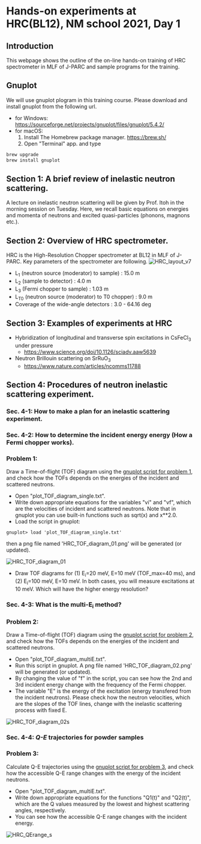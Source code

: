 # Hands-on experiments at HRC(BL12), NM school 2021, Day 1

## Introduction
This webpage shows the outline of the on-line hands-on training of HRC spectrometer in MLF of J-PARC and sample programs for the training. 

## Gnuplot
We will use gnuplot plogram in this training course. Please download and install gnuplot from the following url. 

* for Windows: https://sourceforge.net/projects/gnuplot/files/gnuplot/5.4.2/
* for macOS:
    1. Install The Homebrew package manager. https://brew.sh/
    2. Open "Terminal" app. and type 
```bash
brew upgrade
brew install gnuplot
```

## Section 1: A brief review of inelastic neutron scattering.
 A lecture on inelastic neutron scattering will be given by Prof. Itoh in the morning session on Tuesday. Here, we recall basic equations on energies and momenta of neutrons and excited quasi-particles (phonons, magnons etc.).

## Section 2: Overview of HRC spectrometer. 
 HRC is the High-Resolution Chopper spectrometer at BL12 in MLF of J-PARC. Key parameters of the spectrometer are following. 
![HRC_layout_v7](https://user-images.githubusercontent.com/50174733/144195316-b9001709-d7bf-494f-983b-67f8ff7748ef.png)
* L<sub>1</sub> (neutron source (moderator) to sample) : 15.0 m
* L<sub>2</sub> (sample to detector) : 4.0 m
* L<sub>3</sub> (Fermi chopper to sample) : 1.03 m
* L<sub>T0</sub> (neutron source (moderator) to T0 chopper) : 9.0 m
* Coverage of the wide-angle detectors : 3.0 - 64.16 deg

## Section 3: Examples of experiments at HRC 
* Hybridization of longitudinal and transverse spin excitations in CsFeCl<sub>3</sub> under pressure
    - https://www.science.org/doi/10.1126/sciadv.aaw5639
* Neutron Brillouin scattering on SrRuO<sub>3</sub>
    - https://www.nature.com/articles/ncomms11788
 
## Section 4: Procedures of neutron inelastic scattering experiment.
### Sec. 4-1: How to make a plan for an inelastic scattering experiment.
### Sec. 4-2: How to determine the incident energy energy (How a Fermi chopper works).

### Problem 1: 
Draw a Time-of-flight (TOF) diagram using the [gnuplot script for problem 1](/problem1/plot_TOF_diagram_single.txt), and check how the TOFs depends on the energies of the incident and scattered neutrons.

* Open "plot_TOF_diagram_single.txt".
* Write down appropriate equations for the variables "vi" and "vf", which are the velocities of incident and scattered neutrons. Note that in gnuplot you can use built-in functions such as sqrt(x) and x**2.0.
* Load the script in gnuplot:
```
gnuplot> load 'plot_TOF_diagram_single.txt'
```
then a png file named 'HRC_TOF_diagram_01.png' will be generated (or updated).

![HRC_TOF_diagram_01](https://user-images.githubusercontent.com/50174733/144240255-ff3c50d6-058c-41d2-82c1-3b907dd9d5bd.png)
* Draw TOF diagrams for (1) E<sub>i</sub>=20 meV, E=10 meV (TOF_max=40 ms), and (2) E<sub>i</sub>=100 meV, E=10 meV. In both cases, you will measure excitations at 10 meV. Which will have the higher energy resolution? 
 
### Sec. 4-3: What is the multi-E<sub>i</sub> method?

### Problem 2: 
Draw a Time-of-flight (TOF) diagram using the [gnuplot script for problem 2](/problem2/plot_TOF_diagram_multiE.txt), and check how the TOFs depends on the energies of the incident and scattered neutrons.
* Open "plot_TOF_diagram_multiE.txt".
* Run this script in gnuplot. A png file named 'HRC_TOF_diagram_02.png' will be generated (or updated).
* By changing the value of "f" in the script, you can see how the 2nd and 3rd incident energy change with the frequency of the Fermi chopper.
* The variable "E" is the energy of the excitation (energy transfered from the incident neutrons). Please check how the neutron velocities, which are the slopes of the TOF lines, change with the inelastic scattering process with fixed E. 

![HRC_TOF_diagram_02s](https://user-images.githubusercontent.com/50174733/144352429-68782d6f-6c6c-4684-b769-40b974cb8a9d.jpeg)

### Sec. 4-4: _Q-E_ trajectories for powder samples 

### Problem 3: 
Calculate Q-E trajectories using the [gnuplot script for problem 3](/problem3/plot_QEtraj_powder.txt), and check how the accessible Q-E range changes with the energy of the incident neutrons.
* Open "plot_TOF_diagram_multiE.txt".
* Write down appropriate equations for the functions "Q1(t)" and "Q2(t)", which are the Q values measured by the lowest and highest scattering angles, respectively.
* You can see how the accessible Q-E range changes with the incident energy.


![HRC_QErange_s](https://user-images.githubusercontent.com/50174733/144360311-dd88f13f-3ee0-4847-8b9b-2a45c5c782d5.png)


